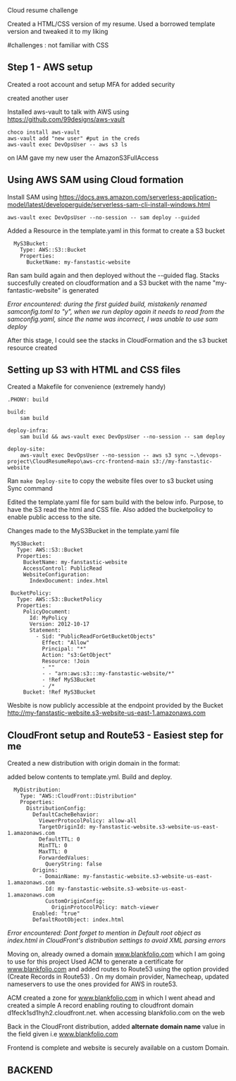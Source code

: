 
Cloud resume challenge

Created a HTML/CSS version of my resume. Used a borrowed template version and tweaked it to my liking

#challenges : not familiar with CSS


## Step 1 - AWS setup
Created a root account and setup MFA for added security

created another user

Installed aws-vault to talk with AWS using https://github.com/99designs/aws-vault 

```
choco install aws-vault
aws-vault add "new user" #put in the creds
aws-vault exec DevOpsUser -- aws s3 ls

```

on IAM gave my new user the AmazonS3FullAccess 

## Using AWS SAM using Cloud formation
Install SAM using
https://docs.aws.amazon.com/serverless-application-model/latest/developerguide/serverless-sam-cli-install-windows.html


``` 
aws-vault exec DevOpsUser --no-session -- sam deploy --guided
```
Added a Resource in the template.yaml in this format to create a S3 bucket

```
  MyS3Bucket:
    Type: AWS::S3::Bucket
    Properties: 
      BucketName: my-fanstastic-website
```
Ran sam build again and then deployed without the --guided flag. Stacks succesfully created on cloudformation and a S3 bucket with the name "my-fantastic-website" is generated

_Error encountered: during the first guided build, mistakenly renamed samconfig.toml to "y", when we run deploy again it needs to read from the samconfig.yaml, since the name was incorrect, I was unable to use sam deploy_ 

After this stage, I could see the stacks in CloudFormation and the s3 bucket resource created


## Setting up S3 with HTML and CSS files

Created a Makefile for convenience (extremely handy)

```
.PHONY: build

build:
	sam build

deploy-infra:
	sam build && aws-vault exec DevOpsUser --no-session -- sam deploy

deploy-site:
	aws-vault exec DevOpsUser --no-session -- aws s3 sync ~.\devops-project\CloudResumeRepo\aws-crc-frontend-main s3://my-fanstastic-website
 ```
 
 Ran `make Deploy-site` to copy the website files over to s3 bucket using Sync command
 
 
 Edited the template.yaml file for sam build with the below info. Purpose, to have the S3 read the html and CSS file. Also added the bucketpolicy to enable public access to the site.
 
 Changes made to the MyS3Bucket in the template.yaml file
 
 ```
  MyS3Bucket:
    Type: AWS::S3::Bucket
    Properties: 
      BucketName: my-fanstastic-website
      AccessControl: PublicRead
      WebsiteConfiguration: 
        IndexDocument: index.html

  BucketPolicy: 
    Type: AWS::S3::BucketPolicy
    Properties:
      PolicyDocument:
        Id: MyPolicy
        Version: 2012-10-17
        Statement: 
          - Sid: "PublicReadForGetBucketObjects"
            Effect: "Allow"
            Principal: "*"
            Action: "s3:GetObject"
            Resource: !Join
            - ""
            - - "arn:aws:s3:::my-fanstastic-website/*"
            - !Ref MyS3Bucket
            - /*
      Bucket: !Ref MyS3Bucket  
``` 

Wesbite is now publicly accessible at the endpoint provided by the Bucket http://my-fanstastic-website.s3-website-us-east-1.amazonaws.com


## CloudFront setup and Route53 - Easiest step for me

Created a new distribution with origin domain in the format:

added below contents to template.yml. Build and deploy. 
```
  MyDistribution:
    Type: "AWS::CloudFront::Distribution"
    Properties:
      DistributionConfig:
        DefaultCacheBehavior:
          ViewerProtocolPolicy: allow-all
          TargetOriginId: my-fanstastic-website.s3-website-us-east-1.amazonaws.com
          DefaultTTL: 0
          MinTTL: 0
          MaxTTL: 0
          ForwardedValues:
            QueryString: false
        Origins:
          - DomainName: my-fanstastic-website.s3-website-us-east-1.amazonaws.com
            Id: my-fanstastic-website.s3-website-us-east-1.amazonaws.com
            CustomOriginConfig:
              OriginProtocolPolicy: match-viewer
        Enabled: "true"
        DefaultRootObject: index.html
```
_Error encountered: Dont forget to mention in Default root object as index.html in CloudFront's distribution settings to avoid XML parsing errors_


Moving on,  already owned a domain www.blankfolio.com which I am going to use for this project
Used ACM to generate a certificate for www.blankfolio.com and added routes to Route53 using the option provided (Create Records in Route53) . On my domain provider, Namecheap, updated nameservers to use the ones provided for AWS in route53.

ACM created a zone for www.blankfolio.com in which I went ahead and created a simple A record enabling routing to cloudfront domain d1feck1sd1hyh2.cloudfront.net. when accessing blankfolio.com on the web


Back in the CloudFront distribution, added **alternate domain name** value in the field given i.e www.blankfolio.com 

Frontend is complete and website is securely available on a custom Domain.


## BACKEND




